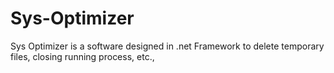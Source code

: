 # Sys-Optimizer
Sys Optimizer is a software designed in .net Framework to delete temporary files, closing running process, etc.,

